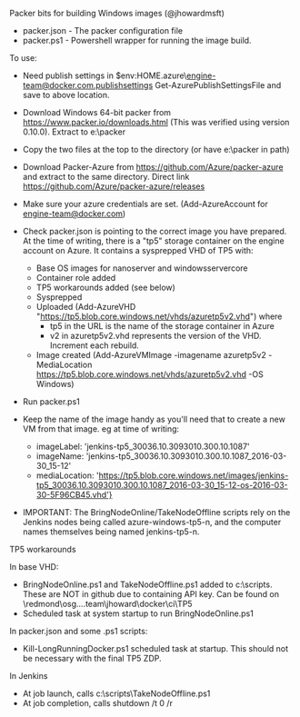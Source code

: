 Packer bits for building Windows images (@jhowardmsft)

- packer.json - The packer configuration file
- packer.ps1  - Powershell wrapper for running the image build.

To use: 

- Need publish settings in $env:HOME\.azure\engine-team@docker.com.publishsettings
  Get-AzurePublishSettingsFile and save to above location.

- Download Windows 64-bit packer from https://www.packer.io/downloads.html
  (This was verified using version 0.10.0). Extract to e:\packer
  
- Copy the two files at the top to the directory (or have e:\packer in path)

- Download Packer-Azure from https://github.com/Azure/packer-azure and
  extract to the same directory. Direct link https://github.com/Azure/packer-azure/releases

- Make sure your azure credentials are set.   (Add-AzureAccount for engine-team@docker.com)

- Check packer.json is pointing to the correct image you have prepared. At the
  time of writing, there is a "tp5" storage container on the engine account on Azure.
  It contains a sysprepped VHD of TP5 with:
  
  - Base OS images for nanoserver and windowsservercore
  - Container role added
  - TP5 workarounds added (see below)
  - Sysprepped
  - Uploaded (Add-AzureVHD "https://tp5.blob.core.windows.net/vhds/azuretp5v2.vhd") where
    - tp5 in the URL is the name of the storage container in Azure
    - v2 in azuretp5v2.vhd represents the version of the VHD. Increment each rebuild.
  - Image created (Add-AzureVMImage -imagename azuretp5v2 -MediaLocation https://tp5.blob.core.windows.net/vhds/azuretp5v2.vhd -OS Windows)
  
- Run packer.ps1

- Keep the name of the image handy as you'll need that to create a new VM from that image.
  eg at time of writing: 
  - imageLabel: 'jenkins-tp5_30036.10.3093010.300.10.1087'
  - imageName: 'jenkins-tp5_30036.10.3093010.300.10.1087_2016-03-30_15-12'
  - mediaLocation: 'https://tp5.blob.core.windows.net/images/jenkins-tp5_30036.10.3093010.300.10.1087_2016-03-30_15-12-os-2016-03-30-5F96CB45.vhd'}

- IMPORTANT: The BringNodeOnline/TakeNodeOffline scripts rely on the Jenkins nodes being
             called azure-windows-tp5-n, and the computer names themselves being named
             jenkins-tp5-n. 

TP5 workarounds
 
 In base VHD: 
 - BringNodeOnline.ps1 and TakeNodeOffline.ps1 added to c:\scripts.
   These are NOT in github due to containing API key. Can be found on \\redmond\osg\....team\jhoward\docker\ci\TP5
 - Scheduled task at system startup to run BringNodeOnline.ps1
  
 In packer.json and some .ps1 scripts:
 - Kill-LongRunningDocker.ps1 scheduled task at startup. This should
   not be necessary with the final TP5 ZDP.
 
 In Jenkins
 - At job launch, calls c:\scripts\TakeNodeOffline.ps1
 - At job completion, calls shutdown /t 0 /r
 



